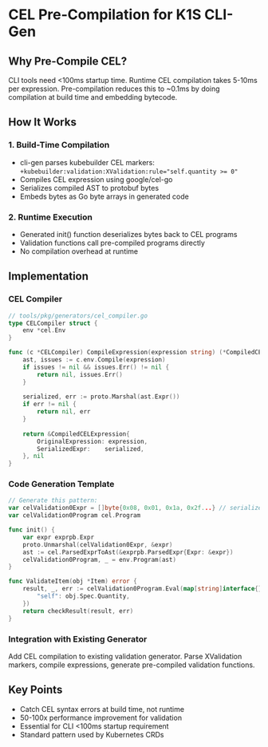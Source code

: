 # CEL Pre-Compilation for K1S CLI-Gen

## Why Pre-Compile CEL?

CLI tools need <100ms startup time. Runtime CEL compilation takes 5-10ms per expression. Pre-compilation reduces this to ~0.1ms by doing compilation at build time and embedding bytecode.

## How It Works

### 1. Build-Time Compilation
- cli-gen parses kubebuilder CEL markers: `+kubebuilder:validation:XValidation:rule="self.quantity >= 0"`
- Compiles CEL expression using google/cel-go
- Serializes compiled AST to protobuf bytes
- Embeds bytes as Go byte arrays in generated code

### 2. Runtime Execution
- Generated init() function deserializes bytes back to CEL programs
- Validation functions call pre-compiled programs directly
- No compilation overhead at runtime

## Implementation

### CEL Compiler
```go
// tools/pkg/generators/cel_compiler.go
type CELCompiler struct {
    env *cel.Env
}

func (c *CELCompiler) CompileExpression(expression string) (*CompiledCELExpression, error) {
    ast, issues := c.env.Compile(expression)
    if issues != nil && issues.Err() != nil {
        return nil, issues.Err()
    }
    
    serialized, err := proto.Marshal(ast.Expr())
    if err != nil {
        return nil, err
    }
    
    return &CompiledCELExpression{
        OriginalExpression: expression,
        SerializedExpr:    serialized,
    }, nil
}
```

### Code Generation Template
```go
// Generate this pattern:
var celValidation0Expr = []byte{0x08, 0x01, 0x1a, 0x2f...} // serialized AST
var celValidation0Program cel.Program

func init() {
    var expr exprpb.Expr
    proto.Unmarshal(celValidation0Expr, &expr)
    ast := cel.ParsedExprToAst(&exprpb.ParsedExpr{Expr: &expr})
    celValidation0Program, _ = env.Program(ast)
}

func ValidateItem(obj *Item) error {
    result, _, err := celValidation0Program.Eval(map[string]interface{}{
        "self": obj.Spec.Quantity,
    })
    return checkResult(result, err)
}
```

### Integration with Existing Generator
Add CEL compilation to existing validation generator. Parse XValidation markers, compile expressions, generate pre-compiled validation functions.

## Key Points
- Catch CEL syntax errors at build time, not runtime
- 50-100x performance improvement for validation
- Essential for CLI <100ms startup requirement
- Standard pattern used by Kubernetes CRDs
